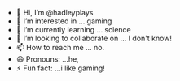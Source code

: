 - 👋 Hi, I’m @hadleyplays
- 👀 I’m interested in ... gaming
- 🌱 I’m currently learning ... science
- 💞️ I’m looking to collaborate on ... I don't know!
- 📫 How to reach me ... no.
- 😄 Pronouns: ...he,
- ⚡ Fun fact: ...i like gaming!

<!---
hadleyplays/hadleyplays is a ✨ special ✨ repository because its `README.md` (this file) appears on your GitHub profile.
You can click the Preview link to take a look at your changes.
--->

